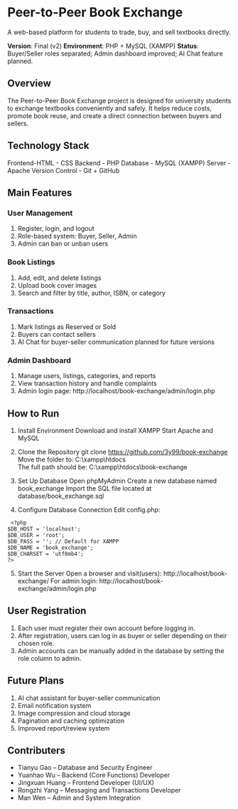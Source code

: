 # Peer-to-Peer Book Exchange

A web-based platform for students to trade, buy, and sell textbooks directly.

**Version**: Final (v2)
**Environment**: PHP + MySQL (XAMPP)
**Status**: Buyer/Seller roles separated; Admin dashboard improved; AI Chat feature planned.

## Overview

The Peer-to-Peer Book Exchange project is designed for university students to exchange textbooks conveniently and safely.
It helps reduce costs, promote book reuse, and create a direct connection between buyers and sellers.

## Technology Stack
Frontend-HTML - CSS
Backend - PHP
Database - MySQL (XAMPP)
Server - Apache
Version Control - Git + GitHub

## Main Features

### User Management
1. Register, login, and logout
2. Role-based system: Buyer, Seller, Admin
3. Admin can ban or unban users

### Book Listings
1. Add, edit, and delete listings
2. Upload book cover images
3. Search and filter by title, author, ISBN, or category

### Transactions
1. Mark listings as Reserved or Sold
2. Buyers can contact sellers
3. AI Chat for buyer-seller communication planned for future versions

### Admin Dashboard
1. Manage users, listings, categories, and reports
2. View transaction history and handle complaints
3. Admin login page: http://localhost/book-exchange/admin/login.php

## How to Run
1. Install Environment
Download and install XAMPP
Start Apache and MySQL

2. Clone the Repository
git clone https://github.com/3y99/book-exchange
Move the folder to: C:\xampp\htdocs\
The full path should be: C:\xampp\htdocs\book-exchange

3. Set Up Database
Open phpMyAdmin
Create a new database named book_exchange
Import the SQL file located at database/book_exchange.sql

4. Configure Database Connection
Edit config.php:

```config.php
 <?php
$DB_HOST = 'localhost';
$DB_USER = 'root';
$DB_PASS = ''; // Default for XAMPP
$DB_NAME = 'book_exchange';
$DB_CHARSET = 'utf8mb4';
?>
```

5. Start the Server
Open a browser and visit(users): http://localhost/book-exchange/
For admin login: http://localhost/book-exchange/admin/login.php

## User Registration
1. Each user must register their own account before logging in.
2. After registration, users can log in as buyer or seller depending on their chosen role.
3. Admin accounts can be manually added in the database by setting the role column to admin.

## Future Plans

1. AI chat assistant for buyer-seller communication
2. Email notification system
3. Image compression and cloud storage
4. Pagination and caching optimization
5. Improved report/review system

## Contributers

- Tianyu Gao – Database and Security Engineer
- Yuanhao Wu – Backend (Core Functions) Developer
- Jingxuan Huang – Frontend Developer (UI/UX)
- Rongzhi Yang – Messaging and Transactions Developer
- Man Wen – Admin and System Integration
